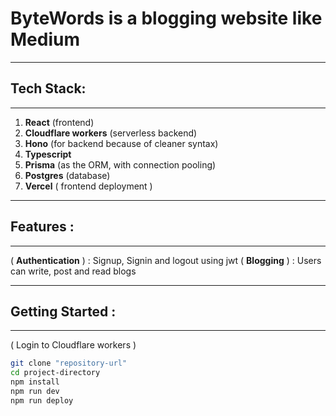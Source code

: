 # ByteWords is a blogging website like Medium
_______________________________________________

## Tech Stack:
______________
1. **React** (frontend)
2. **Cloudflare workers** (serverless backend)
3. **Hono** (for backend because of cleaner syntax)
4. **Typescript**
5. **Prisma** (as the ORM, with connection pooling)
6. **Postgres** (database)
7. **Vercel** ( frontend deployment )

_______________________________________________

## Features : 
_____________
( **Authentication** ) : Signup, Signin and logout using jwt
( **Blogging** ) : Users can write, post and read blogs
_______________________________________________

## Getting Started : 
____________________

( Login to Cloudflare workers )

```sh
git clone "repository-url"
cd project-directory
npm install
npm run dev
npm run deploy
